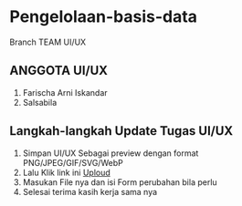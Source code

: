 # Pengelolaan-basis-data
Branch TEAM UI/UX
<h2>ANGGOTA UI/UX</h2>
<ol>
  <li>Farischa Arni Iskandar</li>
  <li>Salsabila</li>
</ol>

<h2>Langkah-langkah Update Tugas UI/UX</h2>
<ol>
  <li>Simpan UI/UX Sebagai preview dengan format PNG/JPEG/GIF/SVG/WebP</li>
  <li>Lalu Klik link ini <a href="https://github.com/ZAWARUNO/Pengelolaan-basis-data/upload/UI/UX">Uploud</a></li>
  <li>Masukan File nya dan isi Form perubahan bila perlu</li>
  <li>Selesai terima kasih kerja sama nya</li>
</ol>
